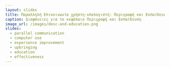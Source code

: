 ```yaml
---
layout: slides
title: Παραλληλή Επικοινωνία χρήστη-υπολογιστή: Περιγραφή και Εκπαίδευση
caption: Διαφάνειες για το κεφάλαιο Περιγραφή και Εκπαίδευση
image_url: /images/desc-and-education.png
slides:
  - parallel communication
  - computer use
  - experience improvement
  - upbringing
  - education
  - effectiveness
---
```

